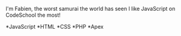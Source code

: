 I'm Fabien, the worst samurai the world has seen
I like JavaScript on CodeSchool the most!

*JavaScript
*HTML
*CSS
*PHP
*Apex
